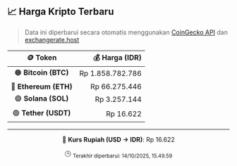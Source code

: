 

<!-- HARGA_KRIPTO -->
## 📈 Harga Kripto Terbaru

> Data ini diperbarui secara otomatis menggunakan [CoinGecko API](https://www.coingecko.com/) dan [exchangerate.host](https://exchangerate.host/)

<div align="center">

| 🪙 Token | 💰 Harga (IDR) |
|:------:|---------------:|
| 🟠 **Bitcoin (BTC)**   | Rp 1.858.782.786 |
| 🔵 **Ethereum (ETH)**  | Rp 66.275.446 |
| 🟣 **Solana (SOL)**    | Rp 3.257.144 |
| 🟢 **Tether (USDT)**   | Rp 16.622 |

---

💱 **Kurs Rupiah (USD → IDR)**: Rp 16.622

🕒 <sub>Terakhir diperbarui: 14/10/2025, 15.49.59</sub>

</div>
<!-- /HARGA_KRIPTO -->